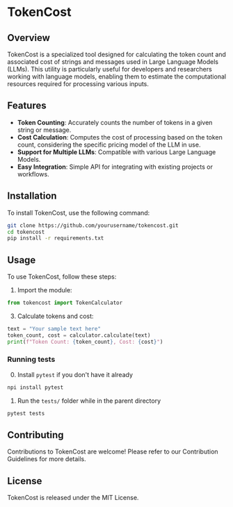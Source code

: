 # TokenCost

## Overview

TokenCost is a specialized tool designed for calculating the token count and associated cost of strings and messages used in Large Language Models (LLMs). This utility is particularly useful for developers and researchers working with language models, enabling them to estimate the computational resources required for processing various inputs.

## Features

- **Token Counting**: Accurately counts the number of tokens in a given string or message.
- **Cost Calculation**: Computes the cost of processing based on the token count, considering the specific pricing model of the LLM in use.
- **Support for Multiple LLMs**: Compatible with various Large Language Models.
- **Easy Integration**: Simple API for integrating with existing projects or workflows.

## Installation

To install TokenCost, use the following command:

```bash
git clone https://github.com/yourusername/tokencost.git
cd tokencost
pip install -r requirements.txt
```


## Usage

To use TokenCost, follow these steps:

1. Import the module:

```python
from tokencost import TokenCalculator
```


3. Calculate tokens and cost:
```python
text = "Your sample text here"
token_count, cost = calculator.calculate(text)
print(f"Token Count: {token_count}, Cost: {cost}")
```

### Running tests
0. Install ```pytest``` if you don't have it already
```python
npi install pytest
```

1. Run the `tests/` folder while in the parent directory 
```python
pytest tests
```

## Contributing

Contributions to TokenCost are welcome! Please refer to our Contribution Guidelines for more details.

## License

TokenCost is released under the MIT License.
